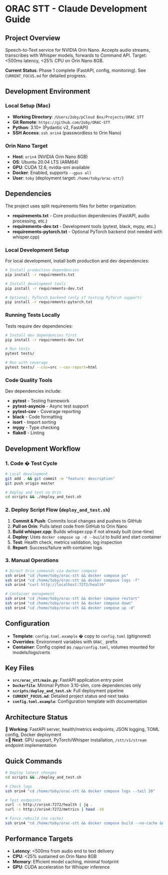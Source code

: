 # ORAC STT - Claude Development Guide

## Project Overview
Speech-to-Text service for NVIDIA Orin Nano. Accepts audio streams, transcribes with Whisper models, forwards to Command API. Target: <500ms latency, <25% CPU on Orin Nano 8GB.

**Current Status**: Phase 1 complete (FastAPI, config, monitoring). See `CURRENT_FOCUS.md` for detailed progress.

## Development Environment

### Local Setup (Mac)
- **Working Directory**: `/Users/2oby/pCloud Box/Projects/ORAC STT`
- **Git Remote**: `https://github.com/2oby/ORAC-STT`
- **Python**: 3.10+ (Pydantic v2, FastAPI)
- **SSH Access**: `ssh orin4` (passwordless to Orin Nano)

### Orin Nano Target
- **Host**: `orin4` (NVIDIA Orin Nano 8GB)
- **OS**: Ubuntu 20.04 LTS (ARM64)
- **GPU**: CUDA 12.6, nvidia-smi available
- **Docker**: Enabled, supports `--gpus all`
- **User**: `toby` (deployment target: `/home/toby/orac-stt/`)

## Dependencies

The project uses split requirements files for better organization:

- **requirements.txt** - Core production dependencies (FastAPI, audio processing, etc.)
- **requirements-dev.txt** - Development tools (pytest, black, mypy, etc.)
- **requirements-pytorch.txt** - Optional PyTorch backend (not needed with whisper.cpp)

### Local Development Setup

For local development, install both production and dev dependencies:

```bash
# Install production dependencies
pip install -r requirements.txt

# Install development tools
pip install -r requirements-dev.txt

# Optional: PyTorch backend (only if testing PyTorch support)
pip install -r requirements-pytorch.txt
```

### Running Tests Locally

Tests require dev dependencies:
```bash
# Install dev dependencies first
pip install -r requirements-dev.txt

# Run tests
pytest tests/

# Run with coverage
pytest tests/ --cov=src --cov-report=html
```

### Code Quality Tools

Dev dependencies include:
- **pytest** - Testing framework
- **pytest-asyncio** - Async test support
- **pytest-cov** - Coverage reporting
- **black** - Code formatting
- **isort** - Import sorting
- **mypy** - Type checking
- **flake8** - Linting

## Development Workflow

### 1. Code � Test Cycle
```bash
# Local development
git add . && git commit -m "feature: description"
git push origin master

# Deploy and test on Orin
cd scripts && ./deploy_and_test.sh
```

### 2. Deploy Script Flow (`deploy_and_test.sh`)
1. **Commit & Push**: Commits local changes and pushes to GitHub
2. **Pull on Orin**: Pulls latest code from GitHub to Orin Nano
3. **Build whisper.cpp**: Builds whisper.cpp if not already built (one-time)
4. **Deploy**: Uses `docker compose up -d --build` to build and start container
5. **Test**: Health check, metrics validation, log inspection
6. **Report**: Success/failure with container logs

### 3. Manual Operations
```bash
# Direct Orin commands via docker compose
ssh orin4 "cd /home/toby/orac-stt && docker compose ps"
ssh orin4 "cd /home/toby/orac-stt && docker compose logs -f"
ssh orin4 "curl http://localhost:7272/health"

# Container management
ssh orin4 "cd /home/toby/orac-stt && docker compose restart"
ssh orin4 "cd /home/toby/orac-stt && docker compose down"
ssh orin4 "cd /home/toby/orac-stt && docker compose up -d"
```

## Configuration

- **Template**: `config.toml.example` � copy to `config.toml` (gitignored)
- **Overrides**: Environment variables with `ORAC_` prefix
- **Container**: Config copied as `/app/config.toml`, volumes mounted for models/logs/certs

## Key Files

- **`src/orac_stt/main.py`**: FastAPI application entry point
- **`Dockerfile`**: Minimal Python 3.10-slim, core dependencies only
- **`scripts/deploy_and_test.sh`**: Full deployment pipeline
- **`CURRENT_FOCUS.md`**: Detailed project status and next tasks
- **`config.toml.example`**: Configuration template with documentation

## Architecture Status

** Working**: FastAPI server, health/metrics endpoints, JSON logging, TOML config, Docker deployment  
**= Next**: GPU support, PyTorch/Whisper installation, `/stt/v1/stream` endpoint implementation

## Quick Commands

```bash
# Deploy latest changes
cd scripts && ./deploy_and_test.sh

# Check logs
ssh orin4 "cd /home/toby/orac-stt && docker compose logs --tail 20"

# Test endpoints
curl -s http://orin4:7272/health | jq .
curl -s http://orin4:7272/metrics | head -10

# Force rebuild (no cache)
ssh orin4 "cd /home/toby/orac-stt && docker compose build --no-cache && docker compose up -d"
```

## Performance Targets
- **Latency**: <500ms from audio end to text delivery
- **CPU**: <25% sustained on Orin Nano 8GB  
- **Memory**: Efficient model caching, minimal footprint
- **GPU**: CUDA acceleration for Whisper inference